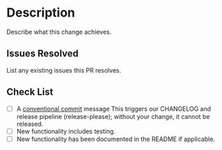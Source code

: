 # Description

Describe what this change achieves.

## Issues Resolved

List any existing issues this PR resolves.

## Check List

- [ ] A [conventional commit](https://www.conventionalcommits.org/) message
  This triggers our CHANGELOG and release pipeline (release-please); without your change, it cannot be released.
- [ ] New functionality includes testing.
- [ ] New functionality has been documented in the README if applicable.
